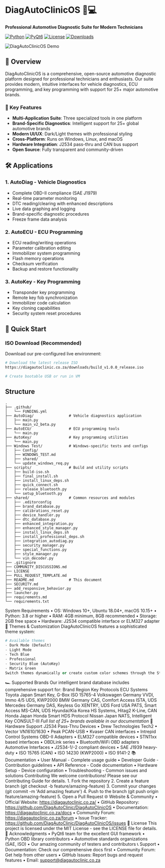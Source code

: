 # DiagAutoClinicOS 🚗💻

**Professional Automotive Diagnostic Suite for Modern Technicians**

[![Python](https://img.shields.io/badge/Python-3.8+-blue.svg)](https://python.org)
[![PyQt6](https://img.shields.io/badge/PyQt6-GUI-green.svg)](https://pypi.org/project/PyQt6/)
[![License](https://img.shields.io/badge/License-MIT-yellow.svg)](LICENSE)
[![Downloads](https://img.shields.io/badge/ISO-Download-brightgreen)](https://diagautoclinic.co.za/downloads/build_v1.0.0_release.iso)

![DiagAutoClinicOS Demo](assets/demo-screenshot.png)

## 🌟 Overview

DiagAutoClinicOS is a comprehensive, open-source automotive diagnostic platform designed for professional technicians and enthusiasts. Our suite provides modern, intuitive interfaces for vehicle diagnostics, ECU programming, and key programming with support for 25+ major automotive brands.

### 🎯 Key Features

- **Multi-Application Suite**: Three specialized tools in one platform
- **Brand-Specific Diagnostics**: Intelligent support for 25+ global automotive brands
- **Modern UI/UX**: Dark/Light themes with professional styling
- **Cross-Platform**: Runs on Windows, Linux, and macOS
- **Hardware Integration**: J2534 pass-thru and CAN bus support
- **Open Source**: Fully transparent and community-driven

## 🛠 Applications

### 1. AutoDiag - Vehicle Diagnostics
- Complete OBD-II compliance (SAE J1979)
- Real-time parameter monitoring
- DTC reading/clearing with enhanced descriptions
- Live data graphing and logging
- Brand-specific diagnostic procedures
- Freeze frame data analysis

### 2. AutoECU - ECU Programming
- ECU reading/writing operations
- Parameter calibration editing
- Immobilizer system programming
- Flash memory operations
- Checksum verification
- Backup and restore functionality

### 3. AutoKey - Key Programming
- Transponder key programming
- Remote key fob synchronization
- Immobilizer code calculation
- Key cloning capabilities
- Security system reset procedures

## 🚀 Quick Start

### ISO Download (Recommended)
Download our pre-configured live environment:
```bash
# Download the latest release ISO
https://diagautoclinic.co.za/downloads/build_v1.0.0_release.iso

# Create bootable USB or run in VM
```

## Structure
``` plaintext
.
├── .github/
│   └── FUNDING.yml
├── AutoDiag/                # Vehicle diagnostics application
│   ├── main.py
│   └── main_v2_beta.py
├── AutoECU/                 # ECU programming tools
│   └── main.py
├── AutoKey/                 # Key programming utilities
│   └── main.py
├── Windows Test/            # Windows-specific tests and configs
│   ├── Config/
│   ├── WINDOWS_TEST.md
│   ├── shared/
│   └── update_windows_req.py
├── scripts/                 # Build and utility scripts
│   ├── build-iso.sh
│   ├── final_install.sh
│   ├── install_linux_deps.sh
│   ├── quick_connect.sh
│   ├── release_bluetooth.py
│   └── setup_bluetooth.py
├── shared/                  # Common resources and modules
│   ├── .editorconfig
│   ├── brand_database.py
│   ├── calibrations_reset.py
│   ├── device_handler.py
│   ├── dtc_database.py
│   ├── enhanced_integration.py
│   ├── enhanced_style_manager.py
│   ├── install_linux_deps.sh
│   ├── install_professional_deps.sh
│   ├── integration_autodiag.py
│   ├── security_manager.py
│   ├── special_functions.py
│   ├── style_manager.py
│   └── vin_decoder.py
├── .gitignore
├── COMMUNITY_DISCUSSIONS.md
├── LICENSE
├── PULL_REQUEST_TEMPLATE.md
├── README.md                # This document
├── SECURITY.md
├── add_responsive_behavior.py
├── launcher.py
├── requirements.md
└── requirements.txt
```

System Requirements
    • OS: Windows 10+, Ubuntu 18.04+, macOS 10.15+
    • Python: 3.8 or higher
    • RAM: 4GB minimum, 8GB recommended
    • Storage: 2GB free space
    • Hardware: J2534 compatible interface or ELM327 adapter
🎨 Themes & Customization
DiagAutoClinicOS features a sophisticated theme system:
```python
# Available themes
- Dark Mode (Default)
- Light Mode
- Tech Blue
- Professional
- Security Blue (AutoKey)
- Matrix Green
Switch themes dynamically or create custom color schemes through the StyleManager API.
```
🏎 Supported Brands
Our intelligent brand database includes comprehensive support for:
Brand
Region
Key Protocols
ECU Systems
Toyota
Japan
Smart Key, G-Box
ISO 15765-4
Volkswagen
Germany
VVDI, Immo 4/5
UDS, KWP2000
BMW
Germany
CAS, Comfort Access
ISTA, UDS
Mercedes
Germany
DAS, Keyless Go
XENTRY, UDS
Ford
USA
PATS, Smart Access
MS-CAN, UDS
Hyundai/Kia
Korea
HS Systems, Hitag2
K-Line, CAN
Honda
Japan
Honda Smart
HDS Protocol
Nissan
Japan
NATS, Intelligent Key
CONSULT-III
*Full list of 25+ brands available in our documentation*
🔧 Hardware Support
J2534 Pass-Thru Devices
    • Drew Technologies Tech2
    • Vector VN1610/1630
    • Peak PCAN-USB
    • Kvaser CAN interfaces
    • Intrepid Control Systems
OBD-II Adapters
    • ELM327 compatible devices
    • STN11xx based interfaces
    • OBDLink series
    • Bluetooth/WiFi OBD adapters
Automotive Interfaces
    • J2534-1/-2 compliant devices
    • SAE J1939 heavy-duty
    • ISO 15765 (CAN)
    • ISO 14230 (KWP2000)
    • ISO 9141-2
📚 Documentation
    • User Manual - Complete usage guide
    • Developer Guide - Contribution guidelines
    • API Reference - Code documentation
    • Hardware Setup - Device configuration
    • Troubleshooting - Common issues and solutions
Contributing
We welcome contributions! Please see our Contributing Guide for details.
    1. Fork the repository
    2. Create a feature branch (git checkout -b feature/amazing-feature)
    3. Commit your changes (git commit -m 'Add amazing feature')
    4. Push to the branch (git push origin feature/amazing-feature)
    5. Open a Pull Request
🌐 Website & Community
    • Official Website: https://diagautoclinic.co.za/
    • GitHub Repository: https://github.com/DiagAutoClinic/DiagAutoClinicOS
    • Documentation: https://diagautoclinic.co.za/docs
    • Community Forum: https://diagautoclinic.co.za/forum
    • Issue Tracker: https://github.com/DiagAutoClinic/DiagAutoClinicOS/issues
📄 License
This project is licensed under the MIT License - see the LICENSE file for details.
🙏 Acknowledgments
    • PyQt6 team for the excellent GUI framework
    • Python OBD library contributors
    • Automotive standards organizations (SAE, ISO)
    • Our amazing community of testers and contributors
📞 Support
    • Documentation: Check our comprehensive docs first
    • Community Forum: Get help from other users
    • GitHub Issues: Report bugs and request features
    • Email: support@diagautoclinic.co.za

